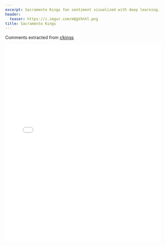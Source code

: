 ```yaml
---
excerpt: Sacramento Kings fan sentiment visualized with deep learning.
header:
  teaser: https://i.imgur.com/mQgVXnhl.png
title: Sacramento Kings
---
```


Comments extracted from [r/kings](https://reddit.com/r/kings)
<iframe id="igraph" scrolling="no" style="border:none;" seamless="seamless" src="/plots/NBA/SAC.html" height="640" width="100%"></iframe>